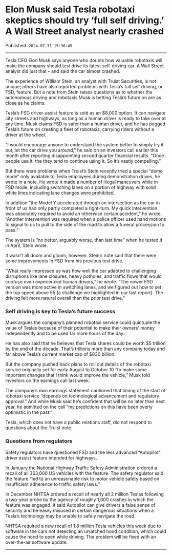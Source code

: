 # Elon Musk said Tesla robotaxi skeptics should try ‘full self driving.’ A Wall Street analyst nearly crashed

Published :`2024-07-31 15:36:45`

---

Tesla CEO Elon Musk says anyone who doubts how valuable robotaxis will make the company should test drive its latest self-driving car. A Wall Street analyst did just that – and said the car almost crashed.

The experience of WIlliam Stein, an analyst with Truist Securities, is not unique; others have also reported problems with Tesla’s full self driving, or FSD, feature. But a note from Stein raises questions as to whether the autonomous driving and robotaxis Musk is betting Tesla’s future on are as close as he claims.

Tesla’s FSD driver-assist feature is sold as an $8,000 option. It can navigate city streets and highways, as long as a human driver is ready to take over at any time. Musk claims FSD is safer than a human driver, and he has pegged Tesla’s future on creating a fleet of robotaxis, carrying riders without a driver at the wheel.

“I would encourage anyone to understand the system better to simply try it out, let the car drive you around,” he said on an investors call earlier this month after reporting disappointing second quarter financial results. “Once people use it, the they tend to continue using it. So it’s vastly compelling.”

But there were problems when Truist’s Stein recently tried a special “demo mode” only available to Tesla employees during demonstration drives, he wrote in a note. He wrote it made a number of illegal maneuvers while in FSD mode, including switching lanes on a portion of highway with solid white lines indicating lane changes were prohibited.

In addition “the Model Y accelerated through an intersection as the car in front of us had only partly completed a right-turn. My quick intervention was absolutely required to avoid an otherwise certain accident,” he wrote. “Another intervention was required when a police officer used hand motions to signal to us to pull to the side of the road to allow a funeral procession to pass.”

The system is “no better, arguably worse, than last time” when he tested it in April, Stein wrote.

It wasn’t all doom and gloom, however. Stein’s note said that there were some improvements in FSD from his previous test drive.

“What really impressed us was how well the car adapted to challenging disruptions like lane closures, heavy potholes, and traffic flows that would confuse even experienced human drivers,” he wrote. “The newer FSD version was more active in switching lanes, and we figured out how to set the top speed above 55 (a challenge we highlighted in our last report). The driving felt more natural overall than the prior test drive.”

### Self driving is key to Tesla’s future success

Musk argues the company’s planned robotaxi service could quintuple the value of Teslas because of their potential to make their owners’ money independently and to be used far more hours of the day.

He has also said that he believes that Tesla shares could be worth $5 trillion by the end of the decade. That’s trillions more than any company today and far above Tesla’s current market cap of $830 billion.

But the company pushed back plans to roll out details of the robotaxi service originally set for early August to October 10 “to make some important changes that I think would improve the vehicle,” Musk told investors on the earnings call last week.

The company’s own earnings statement cautioned that timing of the start of robotaxi service “depends on technological advancement and regulatory approval.” And while Musk said he’s confident that will be no later than next year, he admitted on the call “my predictions on this have been overly optimistic in the past.”

Tesla, which does not have a public relations staff, did not respond to questions about the Truist note.

### Questions from regulators

Safety regulators have questioned FSD and the less advanced “Autopilot” driver assist feature intended for highways.

In January the National Highway Traffic Safety Administration ordered a recall of all 363,000 US vehicles with the feature. The safety regulator said the feature “led to an unreasonable risk to motor vehicle safety based on insufficient adherence to traffic safety laws.”

In December NHTSA ordered a recall of nearly all 2 million Teslas following a two-year probe by the agency of roughly 1,000 crashes in which the feature was engaged. It said Autopilot can give drivers a false sense of security and be easily misused in certain dangerous situations when a Tesla’s technology may be unable to safely navigate the road.

NHTSA required a new recall of 1.8 million Tesla vehicles this week due to software in the cars not detecting an unlatched hood condition, which could cause the hood to open while driving. The problem will be fixed with an over-the-air software update.

---

